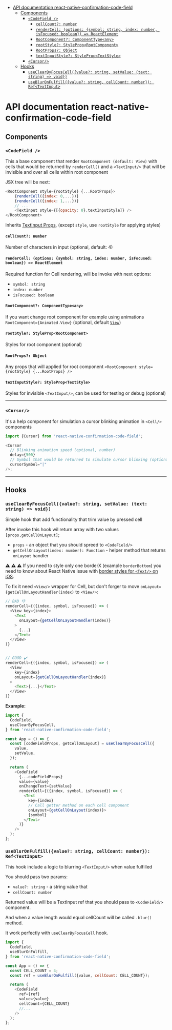 <!-- START doctoc generated TOC please keep comment here to allow auto update -->
<!-- DON'T EDIT THIS SECTION, INSTEAD RE-RUN doctoc TO UPDATE -->


- [API documentation react-native-confirmation-code-field](#api-documentation-react-native-confirmation-code-field)
  - [Components](#components)
    - [`<CodeField />`](#codefield-)
      - [`cellCount?: number`](#cellcount-number)
      - [`renderCell: (options: {symbol: string, index: number, isFocused: boolean}) => ReactElement`](#rendercell-options-symbol-string-index-number-isfocused-boolean--reactelement)
      - [`RootComponent?: ComponentType<any>`](#rootcomponent-componenttypeany)
      - [`rootStyle?: StyleProp<RootComponent>`](#rootstyle-styleproprootcomponent)
      - [`RootProps?: Object`](#rootprops-object)
      - [`textInputStyle?: StyleProp<TextStyle>`](#textinputstyle-styleproptextstyle)
    - [`<Cursor/>`](#cursor)
  - [Hooks](#hooks)
    - [`useClearByFocusCell({value?: string, setValue: (text: string) => void})`](#useclearbyfocuscellvalue-string-setvalue-text-string--void)
    - [`useBlurOnFulfill({value?: string, cellCount: number}): Ref<TextInput>`](#usebluronfulfillvalue-string-cellcount-number-reftextinput)

<!-- END doctoc generated TOC please keep comment here to allow auto update -->

# API documentation react-native-confirmation-code-field

## Components

### `<CodeField />`

This a base component that render `RootComponent (default: View)` with cells that would be returned by `renderCell()` and a `<TextInput/>` that will be invisible and over all cells within root component

JSX tree will be next:

```js
<RootComponent style={rootStyle} {...RootProps}>
    {renderCell({index: 0,...})}
    {renderCell({index: 1,...})}
    // ...
    <TextInput style={[{opacity: 0},textInputStyle]} />
</RootComponent>
```

Inherits [TextInput Props](https://facebook.github.io/react-native/docs/textinput#props), (except `style`, use `rootStyle` for applying styles)

#### `cellCount?: number`

Number of characters in input (optional, default: 4)

#### `renderCell: (options: {symbol: string, index: number, isFocused: boolean}) => ReactElement`

Required function for Cell rendering, will be invoke with next options:

- `symbol: string`
- `index: number`
- `isFocused: boolean`

#### `RootComponent?: ComponentType<any>`

If you want change root component for example using animations `RootComponent={Animated.View}` (optional, default [`View`](https://facebook.github.io/react-native/docs/view))

#### `rootStyle?: StyleProp<RootComponent>`

Styles for root component (optional)

#### `RootProps?: Object`

Any props that will applied for root component `<RootComponent style={rootStyle} {...RootProps} />`

#### `textInputStyle?: StyleProp<TextStyle>`

Styles for invisible `<TextInput/>`, can be used for testing or debug (optional)

---

### `<Cursor/>`

It's a help component for simulation a cursor blinking animation in `<Cell/>` components

```js
import {Cursor} from 'react-native-confirmation-code-field';

<Cursor
  // Blinking animation speed (optional, number)
  delay={500}
  // Symbol that would be returned to simulate cursor blinking (optional, string)
  cursorSymbol="|"
/>;
```

---

## Hooks

### `useClearByFocusCell({value?: string, setValue: (text: string) => void})`

Simple hook that add functionality that trim value by pressed cell

After invoke this hook wil return array with two values `[props,getCellOnLayout]`;

- `props` - an object that you should spreed to `<CodeField/>`
- `getCellOnLayout(index: number): Function` - helper method that returns `onLayout` handler

⚠️ ⚠️ ⚠️ If you need to style only one borderX (example `borderBottom`) you need to know about React Native issue with [border styles for `<Text/>` on iOS](https://github.com/facebook/react-native/issues/23537).

To fix it need `<View/>` wrapper for Cell, but don't forger to move `onLayout={getCellOnLayoutHandler(index)` to `<View/>`:

```js
// BAD 👎
renderCell={({index, symbol, isFocused}) => (
  <View key={index}>
    <Text
      onLayout={getCellOnLayoutHandler(index)}
    >
      {...}
    </Text>
  </View>
)}


// GOOD ✔️
renderCell={({index, symbol, isFocused}) => (
  <View
    key={index}
    onLayout={getCellOnLayoutHandler(index)}
  >
    <Text>{...}</Text>
  </View>
)}
```

**Example:**

```js
import {
  CodeField,
  useClearByFocusCell,
} from 'react-native-confirmation-code-field';

const App = () => {
  const [codeFieldProps, getCellOnLayout] = useClearByFocusCell({
    value,
    setValue,
  });

  return (
    <CodeField
      {...codeFieldProps}
      value={value}
      onChangeText={setValue}
      renderCell={({index, symbol, isFocused}) => (
        <Text
          key={index}
          // Call getter method on each cell component
          onLayout={getCellOnLayout(index)}>
          {symbol}
        </Text>
      )}
    />
  );
};
```

### `useBlurOnFulfill({value?: string, cellCount: number}): Ref<TextInput>`

This hook include a logic to blurring `<TextInput/>` when value fulfilled

You should pass two params:

- `value?: string` - a string value that
- `cellCount: number`

Returned value will be a TextInput ref that you should pass to `<CodeField/>` component.

And when a value length would equal cellCount will be called `.blur()` method.

It work perfectly with `useClearByFocusCell` hook.

```js
import {
  CodeField,
  useBlurOnFulfill,
} from 'react-native-confirmation-code-field';

const App = () => {
  const CELL_COUNT = 4;
  const ref = useBlurOnFulfill({value, cellCount: CELL_COUNT});

  return (
    <CodeField
      ref={ref}
      value={value}
      cellCount={CELL_COUNT}
      //...
    />
  );
};
```
